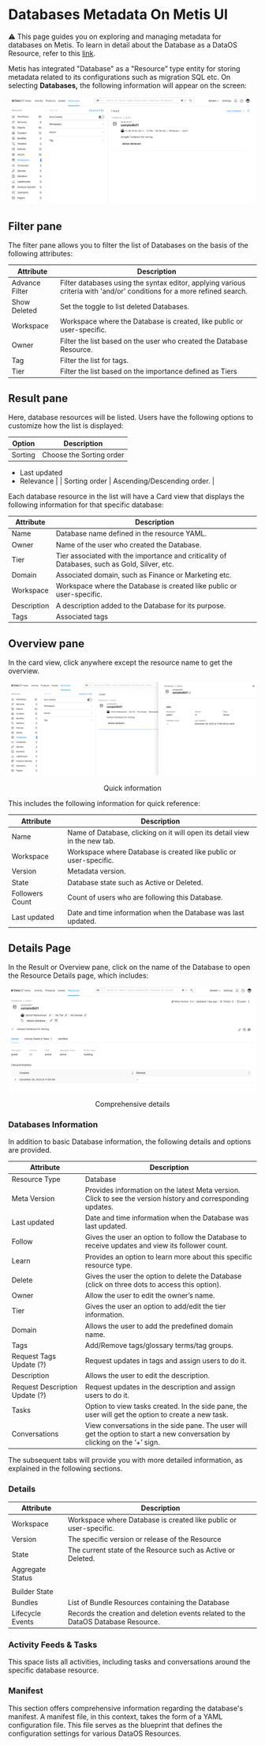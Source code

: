 # Databases Metadata On Metis UI

<aside class="callout">
⚠️ This page guides you on exploring and managing metadata for databases on Metis. To learn in detail about the Database as a DataOS Resource, refer to this <a href="/resources/database/">link</a>.

</aside>

Metis has integrated "Database" as a "Resource” type entity for storing metadata related to its configurations such as migration SQL etc. On selecting **Databases,** the following information will appear on the screen:

![databases.png](metis_resources_databases/databases.png)

## Filter pane

The filter pane allows you to filter the list of Databases on the basis of the following attributes:

| Attribute | Description |
| --- | --- |
| Advance Filter | Filter databases using the syntax editor, applying various criteria with 'and/or' conditions for a more refined search. |
| Show Deleted | Set the toggle to list deleted Databases. |
| Workspace | Workspace where the Database is created, like public or user-specific. |
| Owner | Filter the list based on the user who created the Database Resource. |
| Tag | Filter the list for tags. |
| Tier | Filter the list based on the importance defined as Tiers |

## Result pane

Here, database resources will be listed. Users have the following options to customize how the list is displayed:

| Option | Description |
| --- | --- |
| Sorting | Choose the Sorting order
- Last updated
- Relevance |
| Sorting order | Ascending/Descending order. |

Each database resource in the list will have a Card view that displays the following information for that specific database:

| Attribute | Description |
| --- | --- |
| Name | Database name defined in the resource YAML. |
| Owner | Name of the user who created the Database. |
| Tier | Tier associated with the importance and criticality of Databases, such as Gold, Silver, etc. |
| Domain | Associated domain, such as Finance or Marketing etc. |
| Workspace | Workspace where the Database is created like public or user-specific. |
| Description | A description added to the Database for its purpose. |
| Tags | Associated tags |

## Overview pane

In the card view, click anywhere except the resource name to get the overview.

![database_overview.png](metis_resources_databases/database_overview.png)
<figcaption align = "center"> Quick information  </figcaption>

This includes the following information for quick reference:

| Attribute | Description |
| --- | --- |
| Name | Name of Database, clicking on it will open its detail view in the new tab. |
| Workspace | Workspace where Database is created like public or user-specific. |
| Version | Metadata version. |
| State | Database state such as Active or Deleted. |
| Followers Count | Count of users who are following this Database. |
| Last updated | Date and time information when the Database was last updated. |

## Details Page

In the Result or Overview pane, click on the name of the Database to open the Resource Details page, which includes:

![database_details.png](metis_resources_databases/database_details.png)
<figcaption align = "center"> Comprehensive details  </figcaption>

### **Databases Information**

In addition to basic Database information, the following details and options are provided.

| Attribute | Description |
| --- | --- |
| Resource Type | Database |
| Meta Version | Provides information on the latest Meta version. Click to see the version history and corresponding updates.  |
| Last updated | Date and time information when the Database was last updated. |
| Follow | Gives the user an option to follow the Database to receive updates and view its follower count. |
| Learn | Provides an option to learn more about this specific resource type. |
| Delete | Gives the user the option to delete the Database (click on three dots to access this option). |
| Owner | Allow the user to edit the owner’s name. |
| Tier | Gives the user an option to add/edit the tier information. |
| Domain | Allows the user to add the predefined domain name. |
| Tags | Add/Remove tags/glossary terms/tag groups. |
| Request Tags Update (?) | Request updates in tags and assign users to do it. |
| Description | Allows the user to edit the description. |
| Request Description Update (?) | Request updates in the description and assign users to do it. |
| Tasks | Option to view tasks created. In the side pane, the user will get the option to create a new task. |
| Conversations | View conversations in the side pane. The user will get the option to start a new conversation by clicking on the ‘+’ sign. |

The subsequent tabs will provide you with more detailed information, as explained in the following sections.

### **Details**

| Attribute | Description |
| --- | --- |
| Workspace | Workspace where Database is created like public or user-specific. |
| Version | The specific version or release of the Resource |
| State | The current state of the Resource such as Active or Deleted. |
| Aggregate Status
 |  |
| Builder State |  |
| Bundles | List of Bundle Resources containing the Database |
| Lifecycle Events | Records the creation and deletion events related to the DataOS Database Resource. |

### **Activity Feeds & Tasks**

This space lists all activities, including tasks and conversations around the specific database resource.

### **Manifest**

This section offers comprehensive information regarding the database's manifest. A manifest file, in this context, takes the form of a YAML configuration file. This file serves as the blueprint that defines the configuration settings for various DataOS Resources.